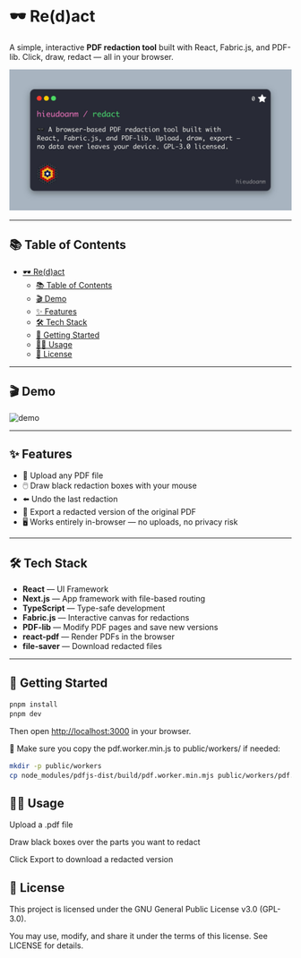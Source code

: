 # 🕶️ Re(d)act

A simple, interactive **PDF redaction tool** built with React, Fabric.js, and PDF-lib. Click, draw, redact — all in your browser.

![social-preview](./images/social-preview.jpg)

---

## 📚 Table of Contents

- [🕶️ Re(d)act](#️-redact)
  - [📚 Table of Contents](#-table-of-contents)
  - [🎬 Demo](#-demo)
  - [✨ Features](#-features)
  - [🛠️ Tech Stack](#️-tech-stack)
  - [🚀 Getting Started](#-getting-started)
  - [🧑‍💻 Usage](#-usage)
  - [📄 License](#-license)

---

## 🎬 Demo

![demo](./images/demo.gif)

---

## ✨ Features

- 📄 Upload any PDF file
- 🖱️ Draw black redaction boxes with your mouse
- ⬅️ Undo the last redaction
- 💾 Export a redacted version of the original PDF
- 🖥️ Works entirely in-browser — no uploads, no privacy risk

---

## 🛠️ Tech Stack

- **React** — UI Framework
- **Next.js** — App framework with file-based routing
- **TypeScript** — Type-safe development
- **Fabric.js** — Interactive canvas for redactions
- **PDF-lib** — Modify PDF pages and save new versions
- **react-pdf** — Render PDFs in the browser
- **file-saver** — Download redacted files

---

## 🚀 Getting Started

```bash
pnpm install
pnpm dev
```

Then open [http://localhost:3000](http://localhost:3000) in your browser.

📝 Make sure you copy the pdf.worker.min.js to public/workers/ if needed:

```bash
mkdir -p public/workers
cp node_modules/pdfjs-dist/build/pdf.worker.min.mjs public/workers/pdf.worker.min.js
```

## 🧑‍💻 Usage

Upload a .pdf file

Draw black boxes over the parts you want to redact

Click Export to download a redacted version

## 📄 License

This project is licensed under the GNU General Public License v3.0 (GPL-3.0).

You may use, modify, and share it under the terms of this license. See LICENSE for details.
